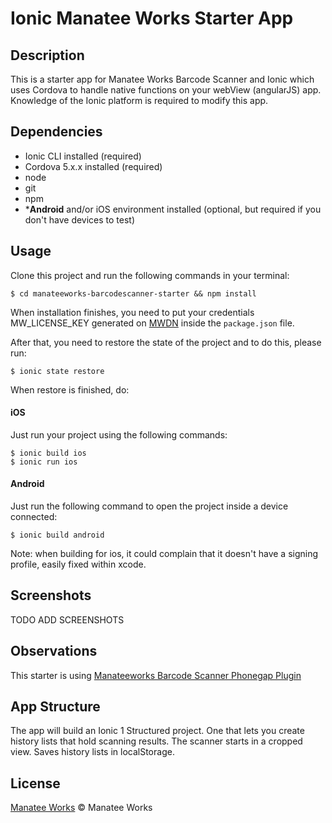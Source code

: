 # Ionic Manatee Works Starter App

## Description

This is a starter app for Manatee Works Barcode Scanner and Ionic which uses Cordova to handle native functions on your webView (angularJS) app. Knowledge of the Ionic platform is required to modify this app.

## Dependencies

- Ionic CLI installed (required) 
- Cordova 5.x.x installed (required)
- node
- git
- npm
- \***Android** and/or iOS environment installed (optional, but required if you don't have devices to test)


## Usage

Clone this project and run the following commands in your terminal:

```ssh
$ cd manateeworks-barcodescanner-starter && npm install
```

When installation finishes, you need to put your credentials MW_LICENSE_KEY generated on [MWDN](https://manateeworks.com/lpr?type=evaluation) inside the `package.json` file.

After that, you need to restore the state of the project and to do this, please run:

```ssh
$ ionic state restore
```

When restore is finished, do:

#### iOS

Just run your project using the following commands:

```ssh
$ ionic build ios
$ ionic run ios
```


#### Android

Just run the following command to open the project inside a device connected:

```ssh
$ ionic build android
```

Note: when building for ios, it could complain that it doesn't have a signing profile, easily fixed within xcode. 

## Screenshots

TODO ADD SCREENSHOTS

## Observations

This starter is using [Manateeworks Barcode Scanner Phonegap Plugin](https://github.com/manateeworks/phonegap-manateeworks-v3.git)

## App Structure

The app will build an Ionic 1 Structured project. One that lets you create history lists that hold scanning results. The scanner starts in a cropped view. Saves history lists in localStorage. 

## License

[Manatee Works](https://manateeworks.com) © Manatee Works
